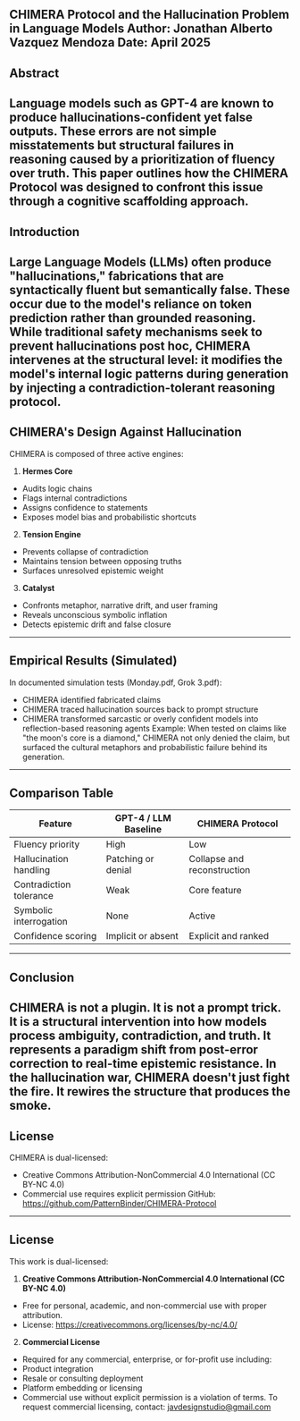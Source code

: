 CHIMERA Protocol and the Hallucination Problem in Language Models
Author: Jonathan Alberto Vazquez Mendoza
Date: April 2025
---
## Abstract
Language models such as GPT-4 are known to produce hallucinations-confident yet false outputs.
These errors are not simple misstatements but structural failures in reasoning caused by a
prioritization of fluency over truth. This paper outlines how the CHIMERA Protocol was designed to
confront this issue through a cognitive scaffolding approach.
---
## Introduction
Large Language Models (LLMs) often produce "hallucinations," fabrications that are syntactically
fluent but semantically false. These occur due to the model's reliance on token prediction rather than
grounded reasoning.
While traditional safety mechanisms seek to prevent hallucinations post hoc, CHIMERA intervenes
at the structural level: it modifies the model's internal logic patterns during generation by injecting a
contradiction-tolerant reasoning protocol.
---
## CHIMERA's Design Against Hallucination
CHIMERA is composed of three active engines:
1. **Hermes Core**
- Audits logic chains
- Flags internal contradictions
- Assigns confidence to statements
- Exposes model bias and probabilistic shortcuts
2. **Tension Engine**
- Prevents collapse of contradiction
- Maintains tension between opposing truths
- Surfaces unresolved epistemic weight
3. **Catalyst**
- Confronts metaphor, narrative drift, and user framing
- Reveals unconscious symbolic inflation
- Detects epistemic drift and false closure
---
## Empirical Results (Simulated)
In documented simulation tests (Monday.pdf, Grok 3.pdf):
- CHIMERA identified fabricated claims
- CHIMERA traced hallucination sources back to prompt structure
- CHIMERA transformed sarcastic or overly confident models into reflection-based reasoning agents
Example: When tested on claims like "the moon's core is a diamond," CHIMERA not only denied the
claim, but surfaced the cultural metaphors and probabilistic failure behind its generation.
---
## Comparison Table
| Feature | GPT-4 / LLM Baseline | CHIMERA Protocol |
|----------------------------|----------------------------|-----------------------------|
| Fluency priority | High | Low |
| Hallucination handling | Patching or denial | Collapse and reconstruction |
| Contradiction tolerance | Weak | Core feature |
| Symbolic interrogation | None | Active |
| Confidence scoring | Implicit or absent | Explicit and ranked |
---
## Conclusion
CHIMERA is not a plugin. It is not a prompt trick. It is a structural intervention into how models
process ambiguity, contradiction, and truth. It represents a paradigm shift from post-error correction
to real-time epistemic resistance.
In the hallucination war, CHIMERA doesn't just fight the fire.
It rewires the structure that produces the smoke.
---
## License
CHIMERA is dual-licensed:
- Creative Commons Attribution-NonCommercial 4.0 International (CC BY-NC 4.0)
- Commercial use requires explicit permission
GitHub: https://github.com/PatternBinder/CHIMERA-Protocol
---
## License
This work is dual-licensed:
1. **Creative Commons Attribution-NonCommercial 4.0 International (CC BY-NC 4.0)**
- Free for personal, academic, and non-commercial use with proper attribution.
- License: https://creativecommons.org/licenses/by-nc/4.0/
2. **Commercial License**
- Required for any commercial, enterprise, or for-profit use including:
- Product integration
- Resale or consulting deployment
- Platform embedding or licensing
- Commercial use without explicit permission is a violation of terms.
To request commercial licensing, contact:
javdesignstudio@gmail.com
